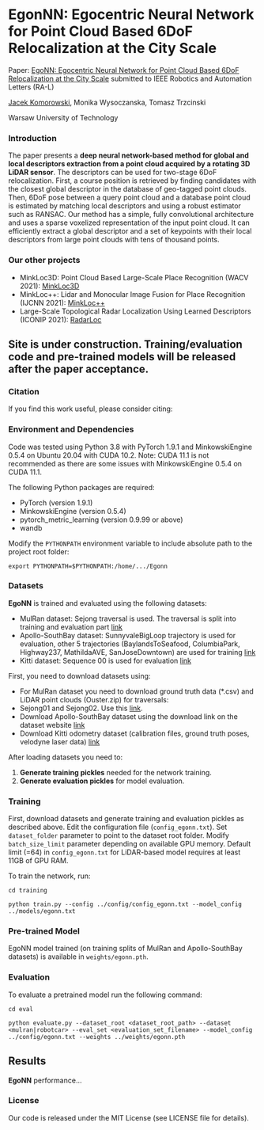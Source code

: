 # EgonNN: Egocentric Neural Network for Point Cloud Based 6DoF Relocalization at the City Scale

Paper: [EgoNN: Egocentric Neural Network for Point Cloud Based 6DoF Relocalization at the City Scale](http://arxiv.org/xxxxxxx) 
submitted to IEEE Robotics and Automation Letters (RA-L)

[Jacek Komorowski](mailto:jacek.komorowski@pw.edu.pl), Monika Wysoczanska, Tomasz Trzcinski

Warsaw University of Technology

### Introduction
The paper presents a **deep neural network-based method for global and local descriptors extraction from a point
cloud acquired by a rotating 3D LiDAR sensor**. The descriptors can be used for two-stage 6DoF relocalization. First, a course
position is retrieved by finding candidates with the closest global descriptor in the database of geo-tagged point clouds. Then,
6DoF pose between a query point cloud and a database point cloud is estimated by matching local descriptors and using a
robust estimator such as RANSAC. Our method has a simple, fully convolutional architecture and uses a sparse voxelized
representation of the input point cloud. It can efficiently extract a global descriptor and a set of keypoints with 
their local descriptors from large point clouds with tens of thousand points.

### Our other projects ###
* MinkLoc3D: Point Cloud Based Large-Scale Place Recognition (WACV 2021): [MinkLoc3D](https://github.com/jac99/MinkLoc3D) 
* MinkLoc++: Lidar and Monocular Image Fusion for Place Recognition (IJCNN 2021): [MinkLoc++](https://github.com/jac99/MinkLocMultimodal)
* Large-Scale Topological Radar Localization Using Learned Descriptors (ICONIP 2021): [RadarLoc](https://github.com/jac99/RadarLoc)

## Site is under construction. Training/evaluation code and pre-trained models will be released after the paper acceptance.


### Citation
If you find this work useful, please consider citing:


### Environment and Dependencies
Code was tested using Python 3.8 with PyTorch 1.9.1 and MinkowskiEngine 0.5.4 on Ubuntu 20.04 with CUDA 10.2.
Note: CUDA 11.1 is not recommended as there are some issues with MinkowskiEngine 0.5.4 on CUDA 11.1. 

The following Python packages are required:
* PyTorch (version 1.9.1)
* MinkowskiEngine (version 0.5.4)
* pytorch_metric_learning (version 0.9.99 or above)
* wandb

Modify the `PYTHONPATH` environment variable to include absolute path to the project root folder: 
```export PYTHONPATH
export PYTHONPATH=$PYTHONPATH:/home/.../Egonn
```

### Datasets

**EgoNN** is trained and evaluated using the following datasets:
* MulRan dataset: Sejong traversal is used. The traversal is split into training and evaluation part [link](https://sites.google.com/view/mulran-pr)
* Apollo-SouthBay dataset: SunnyvaleBigLoop trajectory is used for evaluation, other 5 trajectories (BaylandsToSeafood, 
ColumbiaPark, Highway237, MathildaAVE, SanJoseDowntown) are used for training [link](https://apollo.auto/southbay.html)
* Kitti dataset: Sequence 00 is used for evaluation [link](http://www.cvlibs.net/datasets/kitti/)

First, you need to download datasets using:

* For MulRan dataset you need to download ground truth data (*.csv) and LiDAR point clouds (Ouster.zip) for traversals: 
* Sejong01 and Sejong02. 
Use this [link](https://sites.google.com/view/mulran-pr/download).
* Download Apollo-SouthBay dataset using the download link on the dataset website [link](https://apollo.auto/southbay.html)
* Download Kitti odometry dataset (calibration files, ground truth poses, velodyne laser data) [link](http://www.cvlibs.net/datasets/kitti/eval_odometry.php)

After loading datasets you need to:
1. **Generate training pickles** needed for the network training. 
2. **Generate evaluation pickles** for model evaluation. 

### Training
First, download datasets and generate training and evaluation pickles as described above.
Edit the configuration file (`config_egonn.txt`). 
Set `dataset_folder` parameter to point to the dataset root folder.
Modify `batch_size_limit` parameter depending on available GPU memory. 
Default limit (=64) in `config_egonn.txt` for LiDAR-based model requires at least 11GB of GPU RAM.

To train the network, run:

```
cd training

python train.py --config ../config/config_egonn.txt --model_config ../models/egonn.txt 
```

### Pre-trained Model

EgoNN model trained (on training splits of MulRan and Apollo-SouthBay datasets) is available in `weights/egonn.pth`.

### Evaluation

To evaluate a pretrained model run the following command:

```
cd eval

python evaluate.py --dataset_root <dataset_root_path> --dataset <mulran|robotcar> --eval_set <evaluation_set_filename> --model_config ../config/egonn.txt --weights ../weights/egonn.pth

```

## Results

**EgoNN** performance...


### License
Our code is released under the MIT License (see LICENSE file for details).


